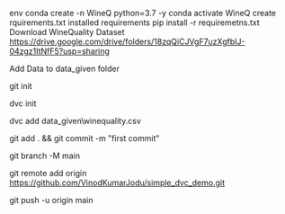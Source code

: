 env
    conda create -n WineQ python=3.7 -y
    conda activate WineQ
create rquirements.txt
installed requirements
    pip install -r requiremetns.txt
Download WineQuality Dataset
https://drive.google.com/drive/folders/18zqQiCJVgF7uzXgfbIJ-04zgz1ItNfF5?usp=sharing

Add Data to data_given folder

git init

dvc init

dvc add data_given\winequality.csv

git add . && git commit -m "first commit"

git branch -M main

git remote add origin https://github.com/VinodKumarJodu/simple_dvc_demo.git

git push -u origin main